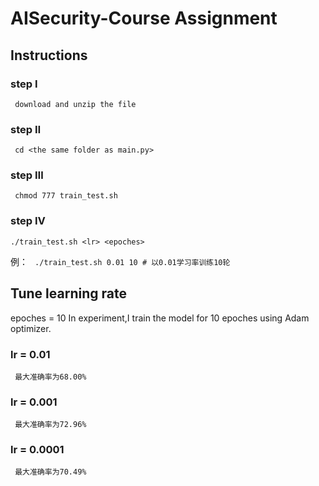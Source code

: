 # AISecurity-Course Assignment
## Instructions
### step Ⅰ
` download and unzip the file`
### step Ⅱ
` cd <the same folder as main.py>`
### step Ⅲ
` chmod 777 train_test.sh`
### step Ⅳ
`./train_test.sh <lr> <epoches>`

例： ` ./train_test.sh 0.01 10 # 以0.01学习率训练10轮`
## Tune learning rate 
epoches = 10
In experiment,I train the model for 10 epoches using Adam optimizer.
### lr = 0.01
` 最大准确率为68.00%`
### lr = 0.001
` 最大准确率为72.96%`
### lr = 0.0001
` 最大准确率为70.49%`

